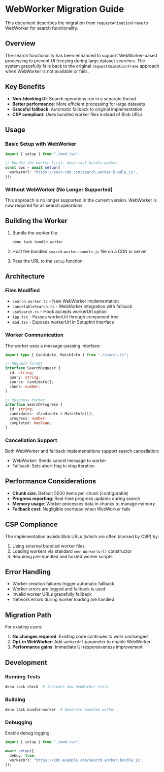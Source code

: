 # WebWorker Migration Guide

This document describes the migration from `requestAnimationFrame` to WebWorker
for search functionality.

## Overview

The search functionality has been enhanced to support WebWorker-based processing
to prevent UI freezing during large dataset searches. The system gracefully
falls back to the original `requestAnimationFrame` approach when WebWorker is
not available or fails.

## Key Benefits

- **Non-blocking UI**: Search operations run in a separate thread
- **Better performance**: More efficient processing for large datasets
- **Graceful fallback**: Automatic fallback to original implementation
- **CSP compliant**: Uses bundled worker files instead of Blob URLs

## Usage

### Basic Setup with WebWorker

```ts ignore
import { setup } from "./mod.tsx";

// Bundle the worker first: deno task bundle-worker
const ops = await setup({
  workerUrl: "https://your-cdn.com/search.worker.bundle.js",
});
```

### Without WebWorker (No Longer Supported)

This approach is no longer supported in the current version. WebWorker is now
required for all search operations.

## Building the Worker

1. Bundle the worker file:
   ```bash
   deno task bundle-worker
   ```

2. Host the bundled `search.worker.bundle.js` file on a CDN or server

3. Pass the URL to the `setup` function

## Architecture

### Files Modified

- `search.worker.ts` - New WebWorker implementation
- `cancelableSearch.ts` - WebWorker integration with fallback
- `useSearch.ts` - Hook accepts workerUrl option
- `App.tsx` - Passes workerUrl through component tree
- `mod.tsx` - Exposes workerUrl in SetupInit interface

### Worker Communication

The worker uses a message-passing interface:

```typescript
import type { Candidate, MatchInfo } from "./search.ts";

// Request format
interface SearchRequest {
  id: string;
  query: string;
  source: Candidate[];
  chunk: number;
}

// Response format
interface SearchProgress {
  id: string;
  candidates: (Candidate & MatchInfo)[];
  progress: number;
  completed: boolean;
}
```

### Cancellation Support

Both WebWorker and fallback implementations support search cancellation:

- WebWorker: Sends cancel message to worker
- Fallback: Sets abort flag to stop iteration

## Performance Considerations

- **Chunk size**: Default 5000 items per chunk (configurable)
- **Progress reporting**: Real-time progress updates during search
- **Memory usage**: Worker processes data in chunks to manage memory
- **Fallback cost**: Negligible overhead when WebWorker fails

## CSP Compliance

The implementation avoids Blob URLs (which are often blocked by CSP) by:

1. Using external bundled worker files
2. Loading workers via standard `new Worker(url)` constructor
3. Requiring pre-bundled and hosted worker scripts

## Error Handling

- Worker creation failures trigger automatic fallback
- Worker errors are logged and fallback is used
- Invalid worker URLs gracefully fallback
- Network errors during worker loading are handled

## Migration Path

For existing users:

1. **No changes required**: Existing code continues to work unchanged
2. **Opt-in WebWorker**: Add `workerUrl` parameter to enable WebWorker
3. **Performance gains**: Immediate UI responsiveness improvement

## Development

### Running Tests

```bash
deno task check  # Includes new WebWorker tests
```

### Building

```bash
deno task bundle-worker  # Generate bundled worker
```

### Debugging

Enable debug logging:

```ts ignore
import { setup } from "./mod.tsx";

await setup({
  debug: true,
  workerUrl: "https://cdn.example.com/search.worker.bundle.js",
});
```
